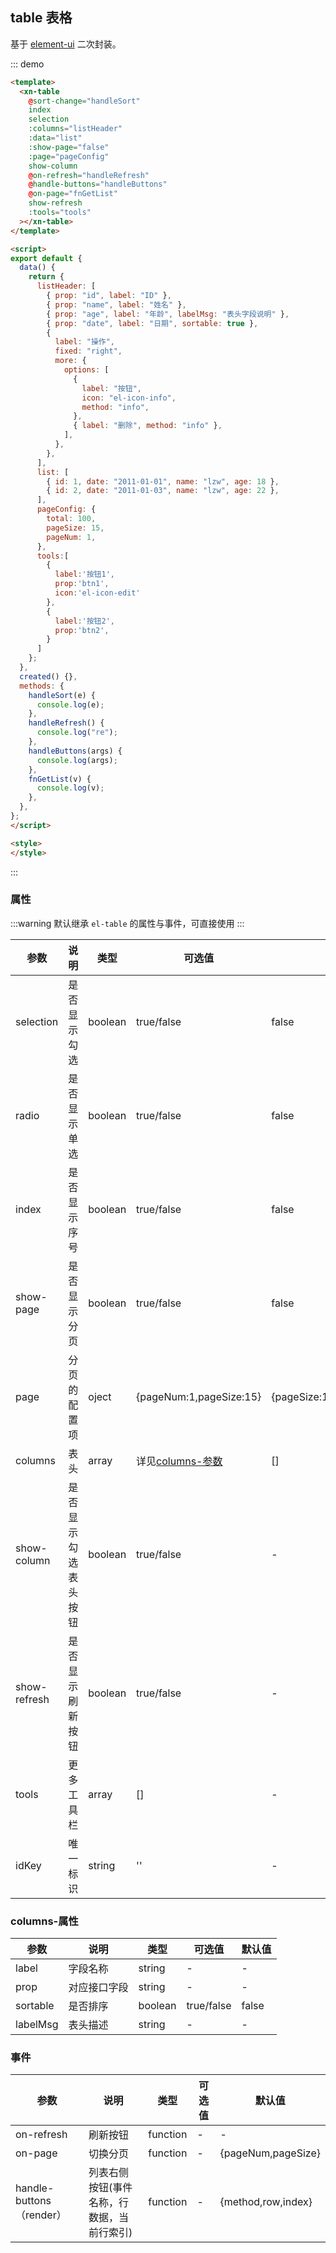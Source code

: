 ## table 表格 
基于 [element-ui](https://element.eleme.cn/#/zh-CN/component/table) 二次封装。

::: demo 
```html
<template>
  <xn-table
    @sort-change="handleSort"
    index
    selection
    :columns="listHeader"
    :data="list"
    :show-page="false"
    :page="pageConfig"
    show-column
    @on-refresh="handleRefresh"
    @handle-buttons="handleButtons"
    @on-page="fnGetList"
    show-refresh
    :tools="tools"
  ></xn-table>
</template>

<script>
export default {
  data() {
    return {
      listHeader: [
        { prop: "id", label: "ID" },
        { prop: "name", label: "姓名" },
        { prop: "age", label: "年龄", labelMsg: "表头字段说明" },
        { prop: "date", label: "日期", sortable: true },
        {
          label: "操作",
          fixed: "right",
          more: {
            options: [
              {
                label: "按钮",
                icon: "el-icon-info",
                method: "info",
              },
              { label: "删除", method: "info" },
            ],
          },
        },
      ],
      list: [
        { id: 1, date: "2011-01-01", name: "lzw", age: 18 },
        { id: 2, date: "2011-01-03", name: "lzw", age: 22 },
      ],
      pageConfig: {
        total: 100,
        pageSize: 15,
        pageNum: 1,
      },
      tools:[
        {
          label:'按钮1',
          prop:'btn1',
          icon:'el-icon-edit'
        },
        {
          label:'按钮2',
          prop:'btn2',
        }
      ]
    };
  },
  created() {},
  methods: {
    handleSort(e) {
      console.log(e);
    },
    handleRefresh() {
      console.log("re");
    },
    handleButtons(args) {
      console.log(args);
    },
    fnGetList(v) {
      console.log(v);
    },
  },
};
</script>

<style>
</style>

```
:::

### 属性

:::warning 
默认继承 `el-table` 的属性与事件，可直接使用
:::

| 参数        | 说明                 | 类型    | 可选值                               | 默认值                          |
| ----------- | -------------------- | ------- | ------------------------------------ | ------------------------------- |
| selection   | 是否显示勾选         | boolean | true/false                           | false                           |
| radio       | 是否显示单选         | boolean | true/false                           | false                           |
| index       | 是否显示序号         | boolean | true/false                           | false                           |
| show-page   | 是否显示分页         | boolean | true/false                           | false                           |
| page        | 分页的配置项         | oject   | {pageNum:1,pageSize:15}              | {pageSize:15,pageNum:1,total:0} |
| columns     | 表头                 | array   | 详见[columns-参数](#columns-can-shu) | []                              |
| show-column | 是否显示勾选表头按钮 | boolean | true/false                           | -                               |
| show-refresh | 是否显示刷新按钮 | boolean | true/false                           | -                               |
| tools | 更多工具栏 | array | []                           | -                               |
| idKey | 唯一标识 | string | ''                           | -                               |


### columns-属性
| 参数     | 说明         | 类型    | 可选值     | 默认值 |
| -------- | ------------ | ------- | ---------- | ------ |
| label    | 字段名称     | string  | -          | -      |
| prop     | 对应接口字段 | string  | -          | -      |
| sortable | 是否排序     | boolean | true/false | false  |
| labelMsg | 表头描述     | string  | -          | -      |

### 事件
| 参数     | 说明         | 类型    | 可选值     | 默认值 |
| -------- | ------------ | ------- | ---------- | ------ |
| on-refresh    | 刷新按钮     | function  | -          | -      |
| on-page    | 切换分页     | function  | -          | {pageNum,pageSize}      |
| handle-buttons （render）   | 列表右侧按钮(事件名称，行数据，当前行索引)     | function  | -          | {method,row,index}      |

